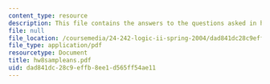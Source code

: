 ```yaml
---
content_type: resource
description: This file contains the answers to the questions asked in homework 8.
file: null
file_location: /coursemedia/24-242-logic-ii-spring-2004/dad841dc28c9effb8ee1d565ff54ae11_hw8sampleans.pdf
file_type: application/pdf
resourcetype: Document
title: hw8sampleans.pdf
uid: dad841dc-28c9-effb-8ee1-d565ff54ae11
---
```

